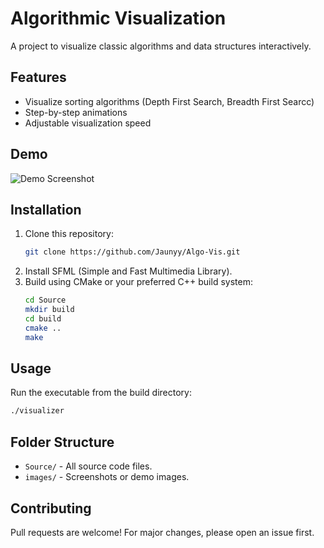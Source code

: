 # Algorithmic Visualization

A project to visualize classic algorithms and data structures interactively.

## Features

- Visualize sorting algorithms (Depth First Search, Breadth First Searcc)
- Step-by-step animations
- Adjustable visualization speed

## Demo

![Demo Screenshot](https://drive.google.com/uc?export=view&id=1VGuyTUHLEAXXaEaTNxaCSPB78IhbJ9lr)
## Installation

1. Clone this repository:
    ```bash
    git clone https://github.com/Jaunyy/Algo-Vis.git
    ```
2. Install SFML (Simple and Fast Multimedia Library).
3. Build using CMake or your preferred C++ build system:
    ```bash
    cd Source
    mkdir build
    cd build
    cmake ..
    make
    ```

## Usage

Run the executable from the build directory:
```bash
./visualizer
```

## Folder Structure

- `Source/` - All source code files.
- `images/` - Screenshots or demo images.

## Contributing

Pull requests are welcome! For major changes, please open an issue first.
